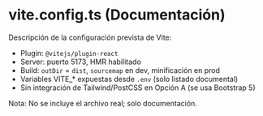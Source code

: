 # vite.config.ts (Documentación)

Descripción de la configuración prevista de Vite:

- Plugin: `@vitejs/plugin-react`
- Server: puerto 5173, HMR habilitado
- Build: `outDir` = `dist`, `sourcemap` en dev, minificación en prod
- Variables VITE_* expuestas desde `.env` (solo listado documental)
- Sin integración de Tailwind/PostCSS en Opción A (se usa Bootstrap 5)

Nota: No se incluye el archivo real; solo documentación.
